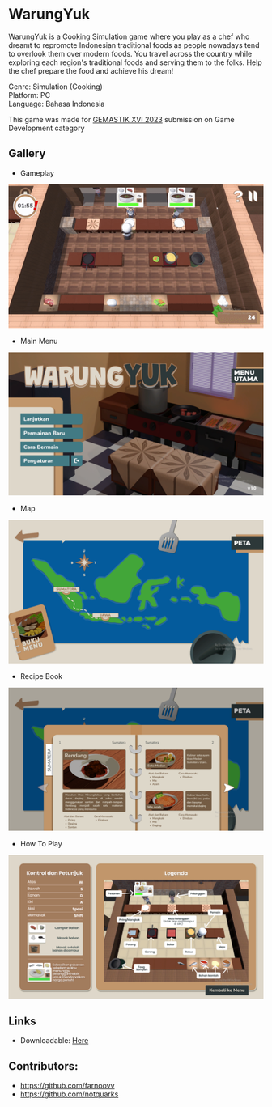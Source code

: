 # WarungYuk
WarungYuk is a Cooking Simulation game where you play as a chef who dreamt to repromote Indonesian traditional foods as people nowadays tend to overlook them over modern foods. You travel across the country while exploring each region's traditional foods and serving them to the folks. Help the chef prepare the food and achieve his dream!

Genre: Simulation (Cooking)\
Platform: PC \
Language: Bahasa Indonesia

This game was made for [GEMASTIK XVI 2023](https://gemastik.kemdikbud.go.id/) submission on Game Development category 


## Gallery

- Gameplay

![gameplay_gif](https://github.com/alwizzz/Game-WarungYuk/blob/main/WarungYuk_gameplay.gif)

- Main Menu
<img src="https://github.com/alwizzz/Game-WarungYuk/blob/main/WarungYuk_main_menu.png" width="600">

- Map
<img src="https://github.com/alwizzz/Game-WarungYuk/blob/main/WarungYuk_map.png" width="600">

- Recipe Book
<img src="https://github.com/alwizzz/Game-WarungYuk/blob/main/WarungYuk_recipe_book.png" width="600">

- How To Play
<img src="https://github.com/alwizzz/Game-WarungYuk/blob/main/WarungYuk_how_to_play.png" width="600">


## Links
- Downloadable: [Here](https://drive.google.com/file/d/1lyHjuJoDJuDOwEbJ6R6aMK-ysKpfVIB3/view?usp=sharing)


## Contributors:
- https://github.com/farnoovv
- https://github.com/notquarks
